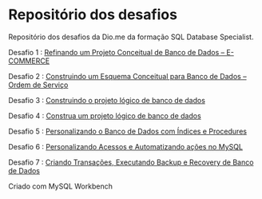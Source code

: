  # Repositório dos desafios 

Repositório dos desafios da Dio.me da formação SQL Database Specialist.

Desafio 1 : [Refinando um Projeto Conceitual de Banco de Dados – E-COMMERCE](https://github.com/hfbricio10/sql-database-especialist/blob/main/diagrama-ecommerce.png)


Desafio 2 : [Construindo um Esquema Conceitual para Banco de Dados – Ordem de Serviço](https://github.com/hfbricio10/sql-database-especialist/blob/main/modelo-conceitual-ordem-servico-oficina.png)

Desafio 3 : [Construindo o projeto lógico de banco de dados ](https://github.com/hfbricio10/sql-database-especialist/blob/main/diagrama-ecommerce.png 
)

Desafio 4 : [Construa um projeto lógico de banco de dados ](https://github.com/hfbricio10/sql-database-especialist/blob/main/desafio-4/diagrama-oficina-4-desafio.png
)

Desafio 5 : [Personalizando o Banco de Dados com Índices e Procedures ](https://github.com/hfbricio10/sql-database-especialist/tree/main/desafio-5)

Desafio 6 : [Personalizando Acessos e Automatizando ações no MySQL](https://github.com/hfbricio10/sql-database-especialist/tree/main/desafio-6)

Desafio 7 : [Criando Transações, Executando Backup e Recovery de Banco de Dados](https://github.com/hfbricio10/sql-database-especialist/tree/main/desafio-7)


Criado com MySQL Workbench
